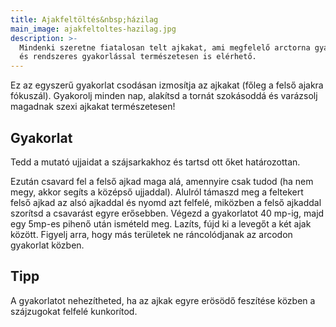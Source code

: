 ```yaml
---
title: Ajakfeltöltés&nbsp;házilag
main_image: ajakfeltoltes-hazilag.jpg
description: >-
  Mindenki szeretne fiatalosan telt ajkakat, ami megfelelő arctorna gyakorlatokkal
  és rendszeres gyakorlással természetesen is elérhető.
---
```


Ez az egyszerű gyakorlat csodásan izmosítja az ajkakat (főleg a felső ajakra
fókuszál). Gyakorolj minden nap, alakítsd a tornát szokásoddá és varázsolj
magadnak szexi ajkakat természetesen!

## Gyakorlat

Tedd a mutató ujjaidat a szájsarkakhoz és tartsd ott őket határozottan.

Ezután csavard fel a felső ajkad maga alá, amennyire csak tudod (ha nem megy,
akkor segíts a középső ujjaddal). Alulról támaszd meg a feltekert felső ajkad az
alsó ajkaddal és nyomd azt felfelé, miközben a felső ajkaddal szorítsd a
csavarást egyre erősebben. Végezd a gyakorlatot 40 mp-ig, majd egy 5mp-es pihenő
után ismételd meg. Lazíts, fújd ki a levegőt a két ajak között. Figyelj arra,
hogy más területek ne ráncolódjanak az arcodon gyakorlat közben.

## Tipp

A gyakorlatot nehezítheted, ha az ajkak egyre erösödő feszítése közben a
szájzugokat felfelé kunkorítod.


